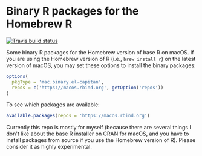 # Binary R packages for the Homebrew R

[![Travis build status](https://travis-ci.com/yihui/homebrew-r-packages.svg?branch=master)](https://travis-ci.com/yihui/homebrew-r-packages)

Some binary R packages for the Homebrew version of base R on macOS. If you are using the Homebrew version of R (i.e., `brew install r`) on the latest version of macOS, you may set these options to install the binary packages:

```r
options(
  pkgType = 'mac.binary.el-capitan',
  repos = c('https://macos.rbind.org', getOption('repos'))
)
```

To see which packages are available:

```r
available.packages(repos = 'https://macos.rbind.org')
```

Currently this repo is mostly for myself (because there are several things I don't like about the base R installer on CRAN for macOS, and you have to install packages from source if you use the Homebrew version of R). Please consider it as highly experimental.
